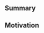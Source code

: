 <!-- If this branch is in-progress, start the title with [wip] -->

## Summary
<!-- What does the code do? What have you changed? If this is a visual change consider including a screenshot/gif. -->

## Motivation
<!-- Why are you making this change? This can be a link to a GitHub issue. -->
